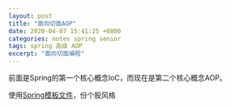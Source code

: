 ```yaml
---
layout: post
title: "面向切面AOP"
date: 2020-04-07 15:41:25 +0800
categories: notes spring senior
tags: spring 高级 AOP
excerpt: "面向切面编程"
---
```


前面是Spring的第一个核心概念IoC，而现在是第二个核心概念AOP。

使用[Spring模板文件](https://github.com/Didnelpsun/notes/tree/master/spring/spring)，份个股风格